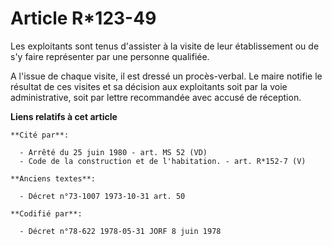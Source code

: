# Article R*123-49

Les exploitants sont tenus d'assister à la visite de leur établissement ou de s'y faire représenter par une personne
qualifiée.

A l'issue de chaque visite, il est dressé un procès-verbal. Le maire notifie le résultat de ces visites et sa décision aux
exploitants soit par la voie administrative, soit par lettre recommandée avec accusé de réception.

**Liens relatifs à cet article**

	**Cité par**:

	  - Arrêté du 25 juin 1980 - art. MS 52 (VD)
	  - Code de la construction et de l'habitation. - art. R*152-7 (V)

	**Anciens textes**:

	  - Décret n°73-1007 1973-10-31 art. 50

	**Codifié par**:

	  - Décret n°78-622 1978-05-31 JORF 8 juin 1978
